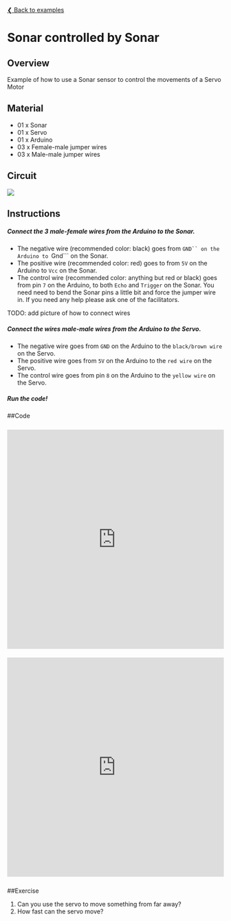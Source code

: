 [❮ Back to examples](#!robotics/code-examples.md)
# Sonar controlled by Sonar

## Overview
Example of how to use a Sonar sensor to control the movements of a Servo Motor

## Material
* 01 x Sonar
* 01 x Servo
* 01 x Arduino
* 03 x Female-male jumper wires
* 03 x Male-male jumper wires

## Circuit
![](https://cloud.githubusercontent.com/assets/122277/4791249/fb961cb0-5dda-11e4-835f-6ae57954251d.png)


## Instructions
##### Connect the 3 male-female wires from the Arduino to the Sonar.

* The negative wire (recommended color: black) goes from ```GND`` on the Arduino to ```Gnd``` on the Sonar.
* The positive wire (recommended color: red) goes to from ```5V``` on the Arduino to ```Vcc``` on the Sonar.
* The control wire (recommended color: anything but red or black) goes from pin ```7``` on the Arduino, to both ```Echo``` and ```Trigger``` on the Sonar. You need need to bend the Sonar pins a little bit and force the jumper wire in. If you need any help please ask one of the facilitators.

TODO: add picture of how to connect wires

##### Connect the wires male-male wires from the Arduino to the Servo.

* The negative wire goes from ```GND``` on the Arduino to the ```black/brown wire``` on the Servo.
* The positive wire goes from ```5V``` on the Arduino to the ```red wire``` on the Servo.
* The control wire goes from pin ```8``` on the Arduino to the ```yellow wire``` on the Servo.

##### Run the code!

##Code
<iframe style="height: 510px; width: 100%; margin: 10px 0 10px;" allowTransparency="true" src="https://codebender.cc/embed/sketch:57083" frameborder="0"></iframe>
<iframe style="height: 510px; width: 100%; margin: 10px 0 10px;" allowTransparency="true" src="https://codebender.cc/embed/serialmonitor" frameborder="0"></iframe>

##Exercise
1. Can you use the servo to move something from far away?
2. How fast can the servo move?
